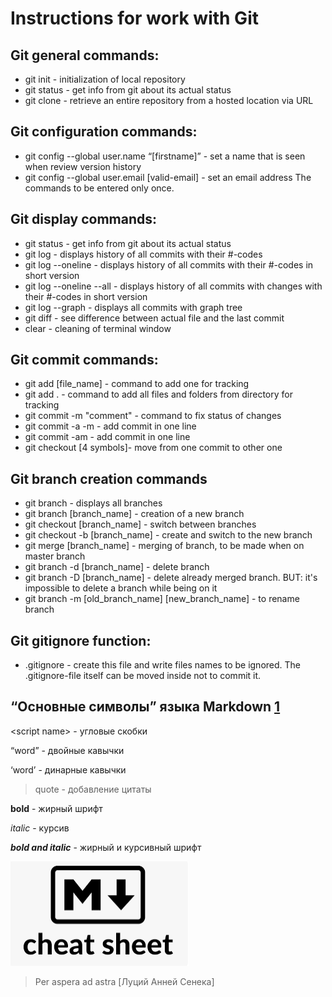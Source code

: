 # Instructions for work with Git

## Git general commands:

- git init - initialization of local repository
- git status - get info from git about its actual status
- git clone - retrieve an entire repository from a hosted location via URL
## Git configuration commands:

* git config --global user.name “[firstname]” - set a name that is seen when review version history
* git config --global user.email [valid-email] - set an email address
The commands to be entered only once.
## Git display commands:

- git status - get info from git about its actual status
- git log - displays history of all commits with their #-codes
- git log --oneline - displays history of all commits with their #-codes in short version
- git log --oneline --all - displays history of all commits with changes with their #-codes in short version
- git log --graph - displays all commits with graph tree
- git diff - see difference between actual file and the last commit 
- clear - cleaning of terminal window
## Git commit commands:

- git add [file_name] - command to add one for tracking
- git add . - command to add all files and folders from directory for tracking
- git commit -m "comment" - command to fix status of changes
- git commit -a -m - add commit in one line
- git commit -am - add commit in one line
- git checkout [4 symbols]- move from one commit to other one
## Git branch creation commands

* git branch - displays all branches
* git branch [branch_name] - creation of a new branch
* git checkout [branch_name] - switch between branches
* git checkout -b [branch_name] - create and switch to the new branch
* git merge [branch_name] - merging of branch, to be made when on master branch
* git branch -d [branch_name] - delete branch
* git branch -D [branch_name] - delete already merged branch. BUT: it's impossible to delete a branch while being on it
* git branch -m [old_branch_name] [new_branch_name] - to rename branch
## Git gitignore function:

- .gitignore - create this file and write files names to be ignored. The .gitignore-file itself can be moved inside not to commit it.


## &#8220;Основные символы&#8221; языка Markdown [1]

&lt;script name&gt; - угловые скобки

&#8220;word&#8221; - двойные кавычки

&#8216;word&#8217; - динарные кавычки

> quote - добавление цитаты

**bold** - жирный шрифт

*italic* - курсив

***bold and italic*** - жирный и курсивный шрифт

[1]: https://learn.microsoft.com/ru-ru/contribute/markdown-reference

![markdown_icon](/markdown_icon.png)

> Per aspera ad astra [Луций Анней Сенека] 